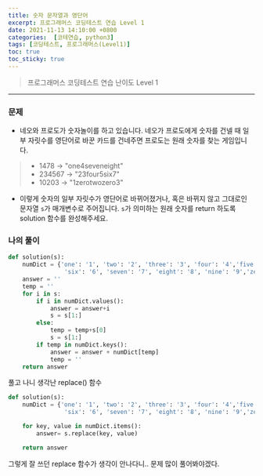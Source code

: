 ```yaml
---
title: 숫자 문자열과 영단어
excerpt: 프로그래머스 코딩테스트 연습 Level 1
date: 2021-11-13 14:10:00 +0800
categories:  [코테연습, python3]
tags: [코딩테스트, 프로그래머스(Level1)]
toc: true
toc_sticky: true
---
```


> 프로그래머스 코딩테스트 연습
> 난이도 Level 1

***

### 문제
* 네오와 프로도가 숫자놀이를 하고 있습니다. 네오가 프로도에게 숫자를 건넬 때 일부 자릿수를 영단어로 바꾼 카드를 건네주면 프로도는 원래 숫자를 찾는 게임입니다.
> - 1478 → "one4seveneight"
> - 234567 → "23four5six7"
> - 10203 → "1zerotwozero3"
* 이렇게 숫자의 일부 자릿수가 영단어로 바뀌어졌거나, 혹은 바뀌지 않고 그대로인 문자열 `s`가 매개변수로 주어집니다. `s`가 의미하는 원래 숫자를 return 하도록 solution 함수를 완성해주세요.

### 나의 풀이

```python
def solution(s):
    numDict = {'one': '1', 'two': '2', 'three': '3', 'four': '4','five': '5',
                'six': '6', 'seven': '7', 'eight': '8', 'nine': '9','zero':'0'}
    answer = ''
    temp = ''
    for i in s:
        if i in numDict.values():
            answer = answer+i
            s = s[1:]
        else:
            temp = temp+s[0]
            s = s[1:]
        if temp in numDict.keys():
            answer = answer + numDict[temp]
            temp = ''
    return answer
```
풀고 나니 생각난 replace() 함수

```python
def solution(s):
    numDict = {'one': '1', 'two': '2', 'three': '3', 'four': '4','five': '5',
                'six': '6', 'seven': '7', 'eight': '8', 'nine': '9','zero':'0'}

    for key, value in numDict.items():
        answer= s.replace(key, value)

    return answer
```
그렇게 잘 쓰던 replace 함수가 생각이 안나다니.. 문제 많이 풀어봐야겠다.

